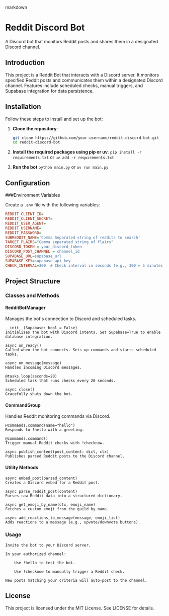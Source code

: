 markdown

# Reddit Discord Bot

A Discord bot that monitors Reddit posts and shares them in a designated Discord channel.

## Introduction

This project is a Reddit Bot that interacts with a Discord server. It monitors specified Reddit posts and communicates them within a designated Discord channel. Features include scheduled checks, manual triggers, and Supabase integration for data persistence.

## Installation

Follow these steps to install and set up the bot:

1. **Clone the repository**:
   ```bash
   git clone https://github.com/your-username/reddit-discord-bot.git
   cd reddit-discord-bot
   ```

2. **Install the required packages using pip or uv**.
    ``` pip install -r requirements.txt ```
    or
    ``` uv add -r requirements.txt ```

3. **Run the bot**
    ``` python main.py ```
    or 
    ``` uv run main.py ```


## Configuration
###Environment Variables

Create a `.env` file with the following variables:
``` ini
REDDIT_CLIENT_ID=
REDDIT_CLIENT_SECRET=
REDDIT_USER_AGENT=
REDDIT_USERNAME=
REDDIT_PASSWORD=
SUBREDDIT_NAME='Comma Separated string of reddits to search'
TARGET_FLAIRS="Comma separated string of flairs" 
DISCORD_TOKEN = your_discord_token
DISCORD_POST_CHANNEL = channel_id
SUPABASE_URL=supabase_url
SUPABASE_KEY=supabase_api_key
CHECK_INTERVAL=300  # Check interval in seconds (e.g., 300 = 5 minutes)
```

## Project Structure
### Classes and Methods
#### RedditBotManager
Manages the bot's connection to Discord and scheduled tasks.
    
    __init__(Supabase: bool = False)
    Initializes the bot with Discord intents. Set Supabase=True to enable database integration.

    async on_ready()
    Called when the bot connects. Sets up commands and starts scheduled tasks.

    async on_message(message)
    Handles incoming Discord messages.

    @tasks.loop(seconds=20)
    Scheduled task that runs checks every 20 seconds.

    async close()
    Gracefully shuts down the bot.

#### CommandGroup

Handles Reddit monitoring commands via Discord.

    @commands.command(name="hello")
    Responds to !hello with a greeting.

    @commands.command()
    Trigger manual Reddit checks with !checknow.

    async publish_content(post_content: dict, ctx)
    Publishes parsed Reddit posts to the Discord channel.

#### Utility Methods

    async embed_post(parsed_content)
    Creates a Discord embed for a Reddit post.

    async parse_reddit_post(content)
    Parses raw Reddit data into a structured dictionary.

    async get_emoji_by_name(ctx, emoji_name)
    Fetches a custom emoji from the guild by name.

    async add_reactions_to_message(message, emoji_list)
    Adds reactions to a message (e.g., upvote/downvote buttons).

### Usage

    Invite the bot to your Discord server.

    In your authorized channel:

        Use !hello to test the bot.

        Use !checknow to manually trigger a Reddit check.

    New posts matching your criteria will auto-post to the channel.

## License
This project is licensed under the MIT License. See LICENSE for details.